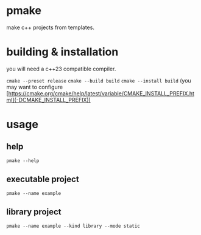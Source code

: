 # pmake

make c++ projects from templates.

# building & installation

you will need a c++23 compatible compiler.

``cmake --preset release``
``cmake --build build``
``cmake --install build`` (you may want to configure [https://cmake.org/cmake/help/latest/variable/CMAKE_INSTALL_PREFIX.html](-DCMAKE_INSTALL_PREFIX))

# usage

## help
``pmake --help``

## executable project
``pmake --name example``

## library project
``pmake --name example --kind library --mode static``

